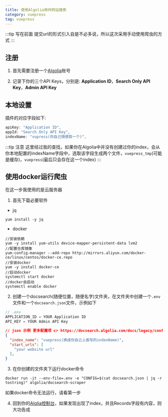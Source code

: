 ```yaml
---
title: 使用Algolia用作网站搜索
category: vuepress
tag: vuepress
---
```


:::tip 写在前面 
提交url的形式引入自是不必多说，所以这次采用手动使用爬虫的方式
:::

## 注册

1. 首先需要注册一个[Algolia](https://www.algolia.com/)账号

2. 记录下你的三个API Keys，分别是: **Application ID**，**Search Only API Key**，**Admin API Key**

## 本地设置

插件的对应字段如下: 

```js
apiKey: "Application ID",
appId: "Search Only API Key",
indexName: "vupress(你自己随便取一个)",
```

:::tip 注意
这里经过我的查找，如果你在Algolia中并没有创建过你的index，会从你本地配置的indexName字段中，选取该字段生成两个文件，`vuepress_tmp`(可能是缓存)，`vuepress`(最后只会存在这一个index)
:::

## 使用docker运行爬虫

在这一步我使用的是云服务器


1. 首先下载必要软件

- jq

```shell
yum install -y jq
```

- docker

```shell
//安装依赖
yum -y install yum-utils device-mapper-persistent-data lvm2
//配置仓库镜像
yum-config-manager --add-repo http://mirrors.aliyun.com/docker-ce/linux/centos/docker-ce.repo
//安装docker
yum -y install docker-ce
//启动docker
systemctl start docker
//docker自启动
systemctl enable docker
```

2. 创建一个docsearch(随便位置，随便名字)文件夹，在文件夹中创建一个`.env`文件和一个`docsearch.json`文件，示例如下

```js
// .env
APPLICATION_ID = YOUR Application ID
API_KEY = YOUR Admin API Key
```

```json
// json 示例 更多配置项 👉 https://docsearch.algolia.com/docs/legacy/config-file
{
  "index_name": "vuepress(换成你自己上面写的indexName)",
  "start_urls": [
    "your website url"
  ],
}
```

3. 在你创建的文件夹下运行docker命令

```shell
docker run -it --env-file=.env -e "CONFIG=$(cat docsearch.json | jq -r tostring)" algolia/docsearch-scraper
```

如果docker命令无法运行，请看第一步

4. 回到你的[Alglia控制台](https://www.algolia.com/dashboard)，如果发现出现了index，并且Records字段有内容，则大功告成